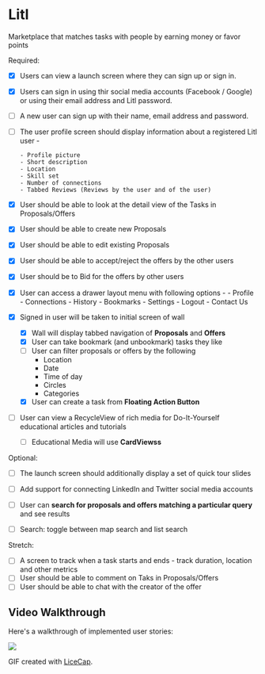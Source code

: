 # Litl
Marketplace that matches tasks with people by earning money or favor points




Required:

* [x] Users can view a launch screen where they can sign up or sign in.
* [x] Users can sign in using thir social media accounts (Facebook / Google) or using their email address and Litl password.
* [ ] A new user can sign up with their name, email address and password.
* [ ] The user profile screen should display information about a registered Litl user - 
      
      - Profile picture
      - Short description
      - Location
      - Skill set
      - Number of connections
      - Tabbed Reviews (Reviews by the user and of the user)
* [x] User should be able to look at the detail view of the Tasks in Proposals/Offers 
* [x] User should be able to create new Proposals 
* [x] User should be able to edit existing Proposals 
* [x] User should be able to accept/reject the offers by the other users
* [x] User should be to Bid for the offers by other users 
* [x] User can access a drawer layout menu with following options - 
      - Profile
      - Connections
      - History
      - Bookmarks
      - Settings
      - Logout
      - Contact Us
* [x] Signed in user will be taken to initial screen of wall
   * [x] Wall will display tabbed navigation of **Proposals** and **Offers**
   * [x] User can take bookmark (and unbookmark) tasks they like
   * [ ] User can filter proposals or offers by the following
      - Location
      - Date
      - Time of day
      - Circles
      - Categories
   * [x] User can create a task from **Floating Action Button**
* [ ] User can view a RecycleView of rich media for Do-It-Yourself educational articles and tutorials
  * [ ] Educational Media will use **CardViewss**
  



Optional:

* [ ] The launch screen should additionally display a set of quick tour slides
* [ ] Add support for connecting LinkedIn and Twitter social media accounts
* [ ] User can **search for proposals and offers matching a particular query** and see results

* [ ] Search: toggle between map search and list search


Stretch:

* [ ] A screen to track when a task starts and ends - track duration, location and other metrics
* [ ] User should be able to comment on Taks in Proposals/Offers 
* [ ] User should be able to chat with the creator of the offer 

## Video Walkthrough

Here's a walkthrough of implemented user stories:

![](http://imgur.com/nmv1eKr.gif)

GIF created with [LiceCap](http://www.cockos.com/licecap/).
